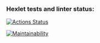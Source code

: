 ### Hexlet tests and linter status:
[![Actions Status](https://github.com/AnastasiyaKoltsova/js-starter-project-44/workflows/hexlet-check/badge.svg)](https://github.com/AnastasiyaKoltsova/js-starter-project-44/actions)

[![Maintainability](https://api.codeclimate.com/v1/badges/0a15b8f690f7d4234842/maintainability)](https://codeclimate.com/github/AnastasiyaKoltsova/js-starter-project-44/maintainability)